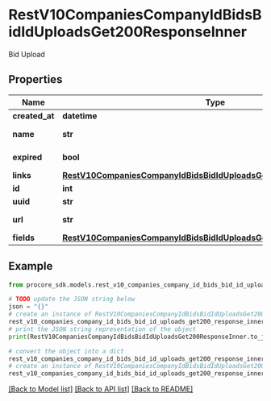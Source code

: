 # RestV10CompaniesCompanyIdBidsBidIdUploadsGet200ResponseInner

Bid Upload

## Properties

Name | Type | Description | Notes
------------ | ------------- | ------------- | -------------
**created_at** | **datetime** | Created at | [optional] 
**name** | **str** | Bid Upload file name | [optional] 
**expired** | **bool** | Bid Upload is expired | [optional] 
**links** | [**RestV10CompaniesCompanyIdBidsBidIdUploadsGet200ResponseInnerLinks**](RestV10CompaniesCompanyIdBidsBidIdUploadsGet200ResponseInnerLinks.md) |  | [optional] 
**id** | **int** | Upload ID | [optional] 
**uuid** | **str** | UUID | [optional] 
**url** | **str** | URL of the storage | [optional] 
**fields** | [**RestV10CompaniesCompanyIdBidsBidIdUploadsGet200ResponseInnerFields**](RestV10CompaniesCompanyIdBidsBidIdUploadsGet200ResponseInnerFields.md) |  | [optional] 

## Example

```python
from procore_sdk.models.rest_v10_companies_company_id_bids_bid_id_uploads_get200_response_inner import RestV10CompaniesCompanyIdBidsBidIdUploadsGet200ResponseInner

# TODO update the JSON string below
json = "{}"
# create an instance of RestV10CompaniesCompanyIdBidsBidIdUploadsGet200ResponseInner from a JSON string
rest_v10_companies_company_id_bids_bid_id_uploads_get200_response_inner_instance = RestV10CompaniesCompanyIdBidsBidIdUploadsGet200ResponseInner.from_json(json)
# print the JSON string representation of the object
print(RestV10CompaniesCompanyIdBidsBidIdUploadsGet200ResponseInner.to_json())

# convert the object into a dict
rest_v10_companies_company_id_bids_bid_id_uploads_get200_response_inner_dict = rest_v10_companies_company_id_bids_bid_id_uploads_get200_response_inner_instance.to_dict()
# create an instance of RestV10CompaniesCompanyIdBidsBidIdUploadsGet200ResponseInner from a dict
rest_v10_companies_company_id_bids_bid_id_uploads_get200_response_inner_from_dict = RestV10CompaniesCompanyIdBidsBidIdUploadsGet200ResponseInner.from_dict(rest_v10_companies_company_id_bids_bid_id_uploads_get200_response_inner_dict)
```
[[Back to Model list]](../README.md#documentation-for-models) [[Back to API list]](../README.md#documentation-for-api-endpoints) [[Back to README]](../README.md)


